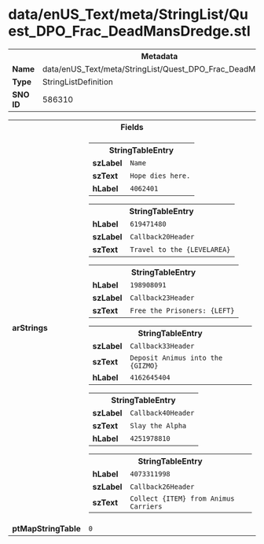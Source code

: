 <h1>data/enUS_Text/meta/StringList/Quest_DPO_Frac_DeadMansDredge.stl</h1><table><tr><th colspan="100%">Metadata</th></tr><tr><td><b>Name</b></td><td>data/enUS_Text/meta/StringList/Quest_DPO_Frac_DeadMansDredge.stl</td></tr><tr><td><b>Type</b></td><td>StringListDefinition</td></tr><tr><td><b>SNO ID</b></td><td>586310</td></tr></table>

<table><tr><th colspan="100%">Fields</th></tr><tr><td><b>arStrings</b></td><td><table><tr><th colspan="100%">StringTableEntry</th></tr><tr><td><b>szLabel</b></td><td><code>Name</code></td></tr><tr><td><b>szText</b></td><td><code>Hope dies here.</code></td></tr><tr><td><b>hLabel</b></td><td><code>4062401</code></td></tr></table>


<table><tr><th colspan="100%">StringTableEntry</th></tr><tr><td><b>hLabel</b></td><td><code>619471480</code></td></tr><tr><td><b>szLabel</b></td><td><code>Callback20Header</code></td></tr><tr><td><b>szText</b></td><td><code>Travel to the {LEVELAREA}</code></td></tr></table>


<table><tr><th colspan="100%">StringTableEntry</th></tr><tr><td><b>hLabel</b></td><td><code>198908091</code></td></tr><tr><td><b>szLabel</b></td><td><code>Callback23Header</code></td></tr><tr><td><b>szText</b></td><td><code>Free the Prisoners: {LEFT}</code></td></tr></table>


<table><tr><th colspan="100%">StringTableEntry</th></tr><tr><td><b>szLabel</b></td><td><code>Callback33Header</code></td></tr><tr><td><b>szText</b></td><td><code>Deposit Animus into the {GIZMO}</code></td></tr><tr><td><b>hLabel</b></td><td><code>4162645404</code></td></tr></table>


<table><tr><th colspan="100%">StringTableEntry</th></tr><tr><td><b>szLabel</b></td><td><code>Callback40Header</code></td></tr><tr><td><b>szText</b></td><td><code>Slay the Alpha</code></td></tr><tr><td><b>hLabel</b></td><td><code>4251978810</code></td></tr></table>


<table><tr><th colspan="100%">StringTableEntry</th></tr><tr><td><b>hLabel</b></td><td><code>4073311998</code></td></tr><tr><td><b>szLabel</b></td><td><code>Callback26Header</code></td></tr><tr><td><b>szText</b></td><td><code>Collect {ITEM} from Animus Carriers</code></td></tr></table>


</td></tr><tr><td><b>ptMapStringTable</b></td><td><code>0</code></td></tr></table>

